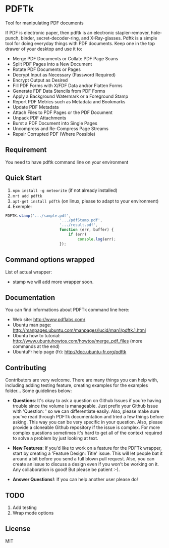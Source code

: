 PDFTk
============

Tool for manipulating PDF documents

If PDF is electronic paper, then pdftk is an electronic stapler-remover, hole-punch, binder, secret-decoder-ring, and X-Ray-glasses. Pdftk is a simple tool for doing everyday things with PDF documents. Keep one in the top drawer of your desktop and use it to:

* Merge PDF Documents or Collate PDF Page Scans
* Split PDF Pages into a New Document
* Rotate PDF Documents or Pages
* Decrypt Input as Necessary (Password Required)
* Encrypt Output as Desired
* Fill PDF Forms with X/FDF Data and/or Flatten Forms
* Generate FDF Data Stencils from PDF Forms
* Apply a Background Watermark or a Foreground Stamp
* Report PDF Metrics such as Metadata and Bookmarks
* Update PDF Metadata
* Attach Files to PDF Pages or the PDF Document
* Unpack PDF Attachments
* Burst a PDF Document into Single Pages
* Uncompress and Re-Compress Page Streams
* Repair Corrupted PDF (Where Possible)

## Requirement
You need to have pdftk command line on your environment

## Quick Start
1. `npm install -g meteorite` (if not already installed)
2. `mrt add pdftk`
3. `apt-get install pdftk` (on linux, please to adapt to your environment)
4. Exemple: 
```js
PDFTK.stamp('.../sample.pdf',
						'.../pdfStamp.pdf',
						'.../result.pdf',
						function (err, buffer) {
							if (err)
								console.log(err);
						});
```

## Command options wrapped
List of actual wrapper:
* stamp
we will add more wrapper soon.


## Documentation
You can find informations about PDFTk command line here:
* Web site: http://www.pdflabs.com/
* Ubuntu man page: http://manpages.ubuntu.com/manpages/lucid/man1/pdftk.1.html
* Ubuntu how to tutorial: http://www.ubuntuhowtos.com/howtos/merge_pdf_files (more commands at the end)
* UbuntuFr help page (fr): http://doc.ubuntu-fr.org/pdftk

## Contributing
Contributors are very welcome. There are many things you can help with,
including adding testing feature, creating examples for the examples folder...
Some guidelines below:

* **Questions**: It's okay to ask a question on Github Issues if you're
	having trouble since the volume is manageable. Just prefix your Github Issue with
	'Question: ' so we can differentiate easily. Also, please make sure you've read through
	PDFTk documentation and tried a few things before asking. This way you can be very
	specific in your question. Also, please provide a cloneable Github repository
	if the issue is complex. For more complex questions sometimes it's hard to get all of the context
	required to solve a problem by just looking at text.

* **New Features**: If you'd like to work on a feature for the PDFTk wrapper,
  start by creating a 'Feature Design: Title' issue. This will let people bat it
  around a bit before you send a full blown pull request. Also, you can create
  an issue to discuss a design even if you won't be working on it. Any
  collaboration is good! But please be patient :-).

* **Answer Questions!**: If you can help another user please do!

## TODO
1. Add testing
2. Wrap mode options

## License
MIT